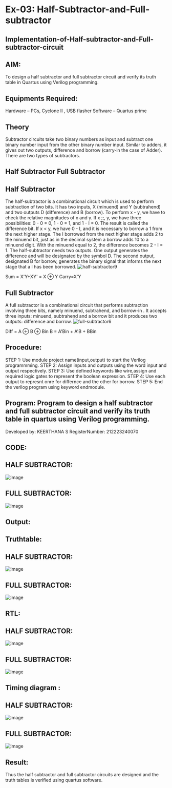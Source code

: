 # Ex-03: Half-Subtractor-and-Full-subtractor

## Implementation-of-Half-subtractor-and-Full-subtractor-circuit
## AIM:
To design a half subtractor and full subtractor circuit and verify its truth table in Quartus using Verilog programming.

## Equipments Required:
Hardware – PCs, Cyclone II , USB flasher
Software – Quartus prime
## Theory
Subtractor circuits take two binary numbers as input and subtract one binary number input from the other binary number input. Similar to adders, it gives out two outputs, difference and borrow (carry-in the case of Adder). There are two types of subtractors.

## Half Subtractor Full Subtractor
## Half Subtractor
The half-subtractor is a combinational circuit which is used to perform subtraction of two bits. It has two inputs, X (minuend) and Y (subtrahend) and two outputs D (difference) and B (borrow). To perform x - y, we have to check the relative magnitudes of x and y. If x ;;, y, we have three possibilities: 0 - 0 = 0, 1 - 0 = 1, and 1 - I = 0. The result is called the difference bit. If x < y, we have 0 - I, and it is necessary to borrow a 1 from the next higher stage. The I borrowed from the next higher stage adds 2 to the minuend bit, just as in the decimal system a borrow adds 10 to a minuend digit. With the minuend equal to 2, the difference becomes 2 - I = 1. The half-subtractor needs two outputs. One output generates the difference and will be designated by the symbol D. The second output, designated B for borrow, generates the binary signal that informs the next stage that a I has been borrowed.
![half-subtractor9](https://user-images.githubusercontent.com/36288975/166112538-58c3bc7c-ee5d-4e6a-ac8d-8e8328efe27a.png)


Sum = X'Y+XY' = X ⊕ Y
Carry=X'Y

## Full Subtractor
A full subtractor is a combinational circuit that performs subtraction involving three bits, namely minuend, subtrahend, and borrow-in . It accepts three inputs: minuend, subtrahend and a borrow bit and it produces two outputs: difference and borrow. 
![full-subtractor6](https://user-images.githubusercontent.com/36288975/166112541-24c68359-3de8-4674-ae22-8272ffc385ed.png)


Diff = A ⊕ B ⊕ Bin B = A'Bin + A'B + BBin

## Procedure:
STEP 1: Use module project name(input,output) to start the Verilog programmming.
STEP 2: Assign inputs and outputs using the word input and output respectively.
STEP 3: Use defined keywords like wire,assign and required logic gates to represent the boolean
expression.
STEP 4: Use each output to represnt onre for differnce and the other for borrow.
STEP 5: End the verilog program using keyword endmodule.

## Program: Program to design a half subtractor and full subtractor circuit and verify its truth table in quartus using Verilog programming.
Developed by: KEERTHANA S
RegisterNumber: 212223240070

## CODE:
## HALF SUBTRACTOR:
![image](https://github.com/aswethaashok/Experiment--03-Half-Subtractor-and-Full-subtractor/assets/149987410/9b2ca275-e8f1-4506-8afb-7146fcef4495)

## FULL SUBTRACTOR:
![image](https://github.com/aswethaashok/Experiment--03-Half-Subtractor-and-Full-subtractor/assets/149987410/41272945-35fe-4244-ad55-ac5eef8248ed)

## Output:
## Truthtable:
## HALF SUBTRACTOR:
![image](https://github.com/aswethaashok/Experiment--03-Half-Subtractor-and-Full-subtractor/assets/149987410/e9813065-0664-4aec-9bf2-bc82097b3b96)

## FULL SUBTRACTOR:
![image](https://github.com/aswethaashok/Experiment--03-Half-Subtractor-and-Full-subtractor/assets/149987410/b984e004-be1b-4795-b2e4-54dd72996d98)

## RTL:
## HALF SUBTRACTOR:
![image](https://github.com/aswethaashok/Experiment--03-Half-Subtractor-and-Full-subtractor/assets/149987410/6d36c342-8d40-46e4-bc28-5a1902a7826b)

## FULL SUBTRACTOR:
![image](https://github.com/aswethaashok/Experiment--03-Half-Subtractor-and-Full-subtractor/assets/149987410/cd3512ef-d634-46fe-9cae-56372148e2b3)

## Timing diagram :
## HALF SUBTRACTOR:
![image](https://github.com/aswethaashok/Experiment--03-Half-Subtractor-and-Full-subtractor/assets/149987410/4a03d05c-298a-448e-a89f-8b1d3feb8370)

## FULL SUBTRACTOR:
![image](https://github.com/aswethaashok/Experiment--03-Half-Subtractor-and-Full-subtractor/assets/149987410/50512fef-61d2-4869-9efe-32291c933dc2)

## Result:
Thus the half subtractor and full subtractor circuits are designed and the truth tables is verified using quartus software.
